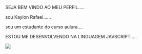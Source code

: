 SEJA BEM VINDO AO MEU PERFIL.....

sou Kaylon Rafael......

sou um estudante do curso aulura....

ESTOU ME DESENVOLVENDO NA LINGUAGEM JAVSCRIPT.....


![](https://media.tenor.com/MQCDOGVNWAcAAAAi/jujutsu-kaisen-geto-suguru-stairs.gif)
